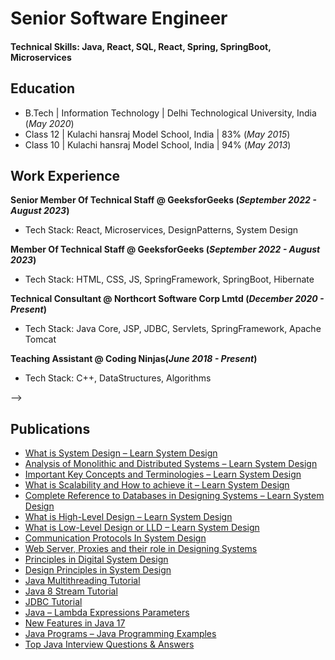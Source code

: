 # Senior Software Engineer

#### Technical Skills: Java, React, SQL, React, Spring, SpringBoot, Microservices

## Education
- B.Tech | Information Technology | Delhi Technological University, India (_May 2020_)								       		
- Class 12 | Kulachi hansraj Model School, India | 83% (_May 2015_)	 			        		
- Class 10 | Kulachi hansraj Model School, India | 94% (_May 2013_)

## Work Experience
**Senior Member Of Technical Staff @ GeeksforGeeks (_September 2022 - August 2023_)**
- Tech Stack: React, Microservices, DesignPatterns, System Design 

**Member Of Technical Staff @ GeeksforGeeks (_September 2022 - August 2023_)**
- Tech Stack: HTML, CSS, JS, SpringFramework, SpringBoot, Hibernate 

**Technical Consultant @ Northcort Software Corp Lmtd (_December 2020 - Present_)**
- Tech Stack: Java Core, JSP, JDBC, Servlets, SpringFramework, Apache Tomcat 

**Teaching Assistant @ Coding Ninjas(_June 2018 - Present_)**
- Tech Stack: C++, DataStructures, Algorithms 
<!--
## Projects
### Project1 
[Visit On GitHub](https://)

Developed objective strategy  **Python**. This approach led to better

![Project1 Name](/assets/img/abc.jpeg)

### Project2
[Visit On GitHub](https://)

Used **Spring** to 

![Project2name](/assets/img/project2_image.jpeg)
<!--
## Talks & Lectures 
- 
- 
-->
<!--
## Upcoming Project
- [CodeBull](http://www.codebull.tech)
- [CodeBull YouTube](https://www.youtube.com/channel/UC1eYJrYBPm0Axel_hjs6hdg)
--> 
-->
## Publications
- [What is System Design – Learn System Design](https://www.geeksforgeeks.org/what-is-system-design-learn-system-design/)
- [Analysis of Monolithic and Distributed Systems – Learn System Design](https://www.geeksforgeeks.org/analysis-of-monolithic-and-distributed-systems-learn-system-design/)
- [Important Key Concepts and Terminologies – Learn System Design](https://www.geeksforgeeks.org/important-key-concepts-and-terminologies-learn-system-design/)
- [What is Scalability and How to achieve it – Learn System Design](https://www.geeksforgeeks.org/what-is-scalability-and-how-to-achieve-it-learn-system-design/)
- [Complete Reference to Databases in Designing Systems – Learn System Design](https://www.geeksforgeeks.org/complete-reference-to-databases-in-designing-systems/)
- [What is High-Level Design – Learn System Design](https://www.geeksforgeeks.org/what-is-high-level-design-learn-system-design/)
- [What is Low-Level Design or LLD – Learn System Design](https://www.geeksforgeeks.org/what-is-low-level-design-or-lld-learn-system-design/)
- [Communication Protocols In System Design](https://www.geeksforgeeks.org/communication-protocols-in-system-design/)
- [Web Server, Proxies and their role in Designing Systems](https://www.geeksforgeeks.org/web-server-proxies-and-their-role-in-designing-systems/)
- [Principles in Digital System Design](https://www.geeksforgeeks.org/principles-in-digital-system-design/)
- [Design Principles in System Design](https://www.geeksforgeeks.org/design-principles-in-system-design/)
- <a href= "https://www.geeksforgeeks.org/java-multithreading-tutorial/">Java Multithreading Tutorial</a>
- <a href = "https://www.geeksforgeeks.org/java-8-stream-tutorial/">Java 8 Stream Tutorial</a>
- <a href = "https://www.geeksforgeeks.org/jdbc-tutorial/">JDBC Tutorial</a>
- <a href="https://www.geeksforgeeks.org/java-lambda-expressions-parameters/">Java – Lambda Expressions Parameters</a>
- <a href= "https://www.geeksforgeeks.org/jdk-17-new-features-in-java-17/">New Features in Java 17 </a>
- <a href= "https://www.geeksforgeeks.org/java-programming-examples/">Java Programs – Java Programming Examples</a>
- <a href = "https://www.geeksforgeeks.org/top-20-java-multithreading-interview-questions-answers/">Top Java Interview Questions & Answers</a>

